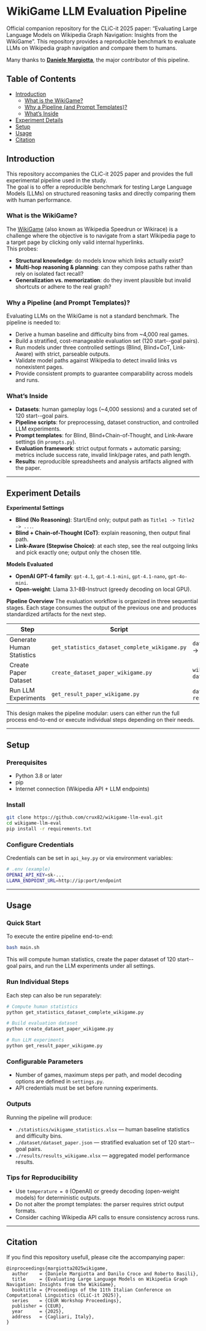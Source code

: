# WikiGame LLM Evaluation Pipeline

Official companion repository for the CLiC-it 2025 paper:
“Evaluating Large Language Models on Wikipedia Graph Navigation: Insights from the WikiGame”.
This repository provides a reproducible benchmark to evaluate LLMs on Wikipedia graph navigation and compare them to humans.

Many thanks to [**Daniele Margiotta**](https://scholar.google.it/citations?user=3lyUOPgAAAAJ&hl=it), the major contributor of this pipeline.

## Table of Contents
- [Introduction](#introduction)
  - [What is the WikiGame?](#what-is-the-wikigame)
  - [Why a Pipeline (and Prompt Templates)?](#why-a-pipeline-and-prompt-templates)
  - [What’s Inside](#whats-inside)
- [Experiment Details](#experiment-details)
- [Setup](#setup)
- [Usage](#usage)
- [Citation](#citation)

## Introduction
This repository accompanies the CLiC-it 2025 paper and provides the full experimental pipeline used in the study.  
The goal is to offer a reproducible benchmark for testing Large Language Models (LLMs) on structured reasoning tasks and directly comparing them with human performance.

### What is the WikiGame?
The [WikiGame](https://www.thewikigame.com/) (also known as Wikipedia Speedrun or Wikirace) is a challenge where the objective is to navigate from a start Wikipedia page to a target page by clicking only valid internal hyperlinks.  
This probes:
- **Structural knowledge**: do models know which links actually exist?
- **Multi-hop reasoning & planning**: can they compose paths rather than rely on isolated fact recall?
- **Generalization vs. memorization**: do they invent plausible but invalid shortcuts or adhere to the real graph?

### Why a Pipeline (and Prompt Templates)?
Evaluating LLMs on the WikiGame is not a standard benchmark. The pipeline is needed to:
- Derive a human baseline and difficulty bins from ~4,000 real games.
- Build a stratified, cost-manageable evaluation set (120 start--goal pairs).
- Run models under three controlled settings (Blind, Blind+CoT, Link-Aware) with strict, parseable outputs.
- Validate model paths against Wikipedia to detect invalid links vs nonexistent pages.
- Provide consistent prompts to guarantee comparability across models and runs.

### What’s Inside
- **Datasets**: human gameplay logs (~4,000 sessions) and a curated set of 120 start--goal pairs.
- **Pipeline scripts**: for preprocessing, dataset construction, and controlled LLM experiments.
- **Prompt templates**: for Blind, Blind+Chain-of-Thought, and Link-Aware settings (in `prompts.py`).
- **Evaluation framework**: strict output formats + automatic parsing; metrics include success rate, invalid link/page rates, and path length.
- **Results**: reproducible spreadsheets and analysis artifacts aligned with the paper.

---

## Experiment Details

**Experimental Settings**
- **Blind (No Reasoning)**: Start/End only; output path as `Title1 -> Title2 -> ...`.
- **Blind + Chain-of-Thought (CoT)**: explain reasoning, then output final path.
- **Link-Aware (Stepwise Choice)**: at each step, see the real outgoing links and pick exactly one; output only the chosen title.

**Models Evaluated**
- **OpenAI GPT-4 family**: `gpt-4.1`, `gpt-4.1-mini`, `gpt-4.1-nano`, `gpt-4o-mini`.
- **Open-weight**: Llama 3.1-8B-Instruct (greedy decoding on local GPU).

**Pipeline Overview**
The evaluation workflow is organized in three sequential stages. Each stage consumes the output of the previous one and produces standardized artifacts for the next step.

| Step                      | Script                                   | Input → Output                              |
|---------------------------|------------------------------------------|---------------------------------------------|
| Generate Human Statistics | `get_statistics_dataset_complete_wikigame.py` | `dataset_wiki_game_complete.json` → `wikigame_statistics.xlsx` |
| Create Paper Dataset      | `create_dataset_paper_wikigame.py`       | `wikigame_statistics.xlsx` → `dataset_paper.json` |
| Run LLM Experiments       | `get_result_paper_wikigame.py`           | `dataset_paper.json` → `results_wikigame.xlsx` |

This design makes the pipeline modular: users can either run the full process end-to-end or execute individual steps depending on their needs.

---

## Setup

### Prerequisites
- Python 3.8 or later
- pip
- Internet connection (Wikipedia API + LLM endpoints)

### Install
```bash
git clone https://github.com/crux82/wikigame-llm-eval.git
cd wikigame-llm-eval
pip install -r requirements.txt
```

### Configure Credentials
Credentials can be set in `api_key.py` or via environment variables:

```bash
# .env (example)
OPENAI_API_KEY=sk-...
LLAMA_ENDPOINT_URL=http://ip:port/endpoint
```
---

## Usage

### Quick Start
To execute the entire pipeline end-to-end:
```bash
bash main.sh
```
This will compute human statistics, create the paper dataset of 120 start--goal pairs, and run the LLM experiments under all settings.

### Run Individual Steps
Each step can also be run separately:
```bash
# Compute human statistics
python get_statistics_dataset_complete_wikigame.py

# Build evaluation dataset
python create_dataset_paper_wikigame.py

# Run LLM experiments
python get_result_paper_wikigame.py
```

### Configurable Parameters
- Number of games, maximum steps per path, and model decoding options are defined in `settings.py`.
- API credentials must be set before running experiments.

### Outputs
Running the pipeline will produce:
- `./statistics/wikigame_statistics.xlsx` — human baseline statistics and difficulty bins.
- `./dataset/dataset_paper.json` — stratified evaluation set of 120 start--goal pairs.
- `./results/results_wikigame.xlsx` — aggregated model performance results.

### Tips for Reproducibility
- Use `temperature = 0` (OpenAI) or greedy decoding (open-weight models) for deterministic outputs.
- Do not alter the prompt templates: the parser requires strict output formats.
- Consider caching Wikipedia API calls to ensure consistency across runs.

---

## Citation
If you find this repository usefull, please cite the accompanying paper:
```
@inproceedings{margiotta2025wikigame,
  author    = {Daniele Margiotta and Danilo Croce and Roberto Basili},
  title     = {Evaluating Large Language Models on Wikipedia Graph Navigation: Insights from the WikiGame},
  booktitle = {Proceedings of the 11th Italian Conference on Computational Linguistics (CLiC-it 2025)},
  series    = {CEUR Workshop Proceedings},
  publisher = {CEUR},
  year      = {2025},
  address   = {Cagliari, Italy},
}
```
